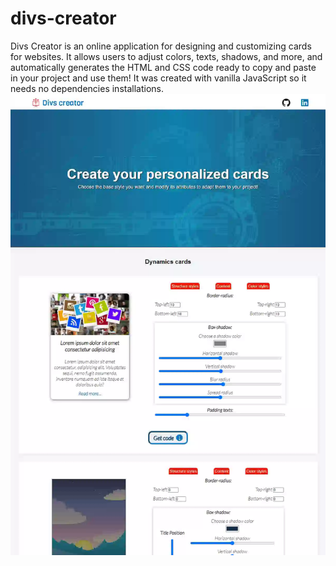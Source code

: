 # divs-creator
Divs Creator is an online application for designing and customizing cards for websites. It allows users to adjust colors, texts, shadows, and more, and automatically generates the HTML and CSS code ready to copy and paste in your project and use them!
It was created with vanilla JavaScript so it needs no dependencies installations.
![imagen de divs creator](https://raw.githubusercontent.com/facudam/portfolio/main/src/images/divscreator.webp)



